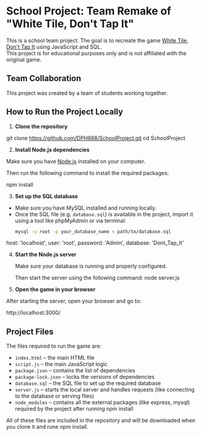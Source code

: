# School Project: Team Remake of "White Tile, Don't Tap It"

This is a school team project. The goal is to recreate the game [White Tile, Don't Tap It](https://www.donttap.com/) using JavaScript and SQL.  
This project is for educational purposes only and is not affiliated with the original game.

## Team Collaboration

This project was created by a team of students working together.

## How to Run the Project Locally

1. **Clone the repository**

git clone https://github.com/DPH888/SchoolProject.git
cd SchoolProject

2. **Install Node.js dependencies**

Make sure you have [Node.js](https://nodejs.org/) installed on your computer.

Then run the following command to install the required packages:

npm install

3. **Set up the SQL database**

- Make sure you have MySQL installed and running locally.
- Once the SQL file (e.g. `database.sql`) is available in the project, import it using a tool like phpMyAdmin or via terminal:
  ```bash
  mysql -u root -p your_database_name < path/to/database.sql

host: 'localhost',
user: 'root',
password: 'Admin',
database: 'Dont_Tap_It'


4. **Start the Node.js server**

   Make sure your database is running and properly configured.

   Then start the server using the following command: node server.js

5. **Open the game in your browser**

After starting the server, open your browser and go to:

http://localhost:3000/

## Project Files

The  files required to run the game are:

- `index.html` – the main HTML file
- `script.js` – the main JavaScript logic
- `package.json` – contains the list of dependencies
- `package-lock.json` – locks the versions of dependencies
- `database.sql` – the SQL file to set up the required database
- `server.js` – starts the local server and handles requests (like connecting to the database or serving files)
- `node_modules` – contains all the external packages (like express, mysql) required by the project after running npm install

All of these files are included in the repository and will be downloaded when you clone it and rune npm install.
